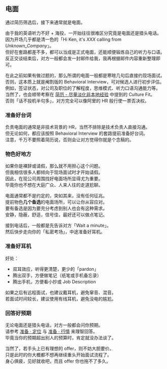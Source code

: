 ## 电面

通过简历筛选后，接下来通常就是电面。

由于我的英语听力不好 + 海投，一开始往往很难区分究竟是电面还是猎头电话。  
因为开场几乎都是清一色的「Hi Ken, it's *XXX* calling from *Unknown_Company*」。  
但好在套路都差不多，都可以当成是正式电面，还能顺便锻炼自己的听力与口语。  
反正交谈结束后，对方一般都会发一封邮件给我，我再根据邮件内容重新整理即可。

在此之前如果有做过题的，那么所谓的电面一般都是寒暄几句后直接约现场面试。  
否则，这本质上就是阉割版的 Behavioral Interview，可对候选人进行初步评估。  
例如，签证状态，对公司及职位的了解程度，思维模式、听力口语沟通能力等。  
当然了，也会顺带考察在 [简历 - 尽量淡化非本地经验](TODO:link) 中提到的 Culture Fit。  
否则「话不投机半句多」，对方完全可以像阿里的 HR 般行使一票否决权。

### 准备好台词

负责电面的通常是非技术背景的 HR，当然不排除是技术负责人直接沟通。  
但无论如何，都应该按照 Behavioral Interview 的套路提前准备好台词。  
注意，千万不要照着简历说，否则会让对方觉得你就是个念稿的。

### 物色好地方

如果你是裸辞或请假，那么就不用担心这个问题。  
但我相信很多人都倾向于现场面试时才开始请假。  
因此，在现公司周围找好电面场所显得尤为重要。  
毕竟你也不想在大庭广众、人来人往的走道尬聊。

电面通常都不是约定的，突如其来，没有任何征兆。  
提前物色**几个备选**的电面场所，可以让你从容应对。  
要有备选是因为要充分考虑到别人也会有这种需求。  
安静，隐蔽，舒适，信号佳，最好还可以做点笔记。

接到电话后，一般都是先告诉对方「Wait a minute」。  
然后快步走向你的「私密考场」，中途准备好耳机。

### 准备好耳机

好处：

* 双耳效应，听得更清楚，更少的「pardon」
* 腾出双手，方便做笔记（纸笔或手机备忘录）
* 腾出手机，方便看小抄或 Job Description

如果之后有远程面试，也建议戴耳机，避免窜音、混音。  
若面试时间较长，建议使用有线耳机，避免没电的尴尬。

### 回答好预期

无论电面还是猎头电话，对方一般都会问你预期。  
请参考 [准备 · 定位](TODO:link) 与 [准备 · 行情](TODO:link) 来理智回答。  
毕竟当你的预期超出别人的预算时，肯定就没办法谈了。

当然了，若手头上已有理想的 offer，则不妨大胆要价。  
只是此时的你大概都不想再继续重头开始面试流程了。  
身心俱疲，见好就收吧，而且 offer 你也拖不了多久。
